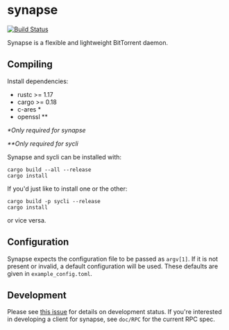 # synapse
[![Build Status](https://travis-ci.org/Luminarys/synapse.svg?branch=master)](https://travis-ci.org/Luminarys/synapse)

Synapse is a flexible and lightweight BitTorrent daemon.

## Compiling

Install dependencies:

- rustc >= 1.17
- cargo >= 0.18
- c-ares *
- openssl **

_\*Only required for synapse_

_\**Only required for sycli_

Synapse and sycli can be installed with:
```
cargo build --all --release
cargo install
```

If you'd just like to install one or the other:
```
cargo build -p sycli --release
cargo install
```
or vice versa.

## Configuration

Synapse expects the configuration file to be passed as `argv[1]`.
If it is not present or invalid, a default configuration will be used.
These defaults are given in `example_config.toml`.

## Development

Please see [this issue](https://github.com/Luminarys/synapse/issues/1) for details on development status.
If you're interested in developing a client for synapse, see `doc/RPC` for the current RPC spec.

